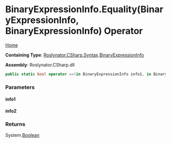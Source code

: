 # BinaryExpressionInfo\.Equality\(BinaryExpressionInfo, BinaryExpressionInfo\) Operator <a name="_Top"></a>

[Home](../../../../../README.md)

**Containing Type**: [Roslynator.CSharp.Syntax](../../README.md#_Top)\.[BinaryExpressionInfo](../README.md#_Top)

**Assembly**: Roslynator\.CSharp\.dll

```csharp
public static bool operator ==(in BinaryExpressionInfo info1, in BinaryExpressionInfo info2)
```

### Parameters

#### info1

#### info2

### Returns

System\.[Boolean](https://docs.microsoft.com/en-us/dotnet/api/system.boolean)

